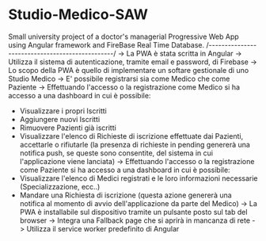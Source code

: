 # Studio-Medico-SAW
Small university project of a doctor's managerial Progressive Web App using Angular framework and FireBase Real Time Database.
/------------------------------------------------/
-> La PWA è stata scritta in Angular 
-> Utilizza il sistema di autenticazione, tramite email e password, di Firebase
-> Lo scopo della PWA è quello di implementare un softare gestionale di uno Studio Medico
-> E' possibile registrarsi sia come Medico che come Paziente
-> Effettuando l'accesso o la registrazione come Medico si ha accesso a una dashboard in cui è possibile: 
  - Visualizzare i propri Iscritti
  - Aggiungere nuovi Iscritti
  - Rimuovere Pazienti già iscritti
  - Visualizzare l'elenco di Richieste di iscrizione effettuate dai Pazienti, accettarle o rifiutarle (la presenza di richieste in pending genererà una notifica push, se queste sono consentite, del sistema in cui l'applicazione viene lanciata)
-> Effettuando l'accesso o la registrazione come Paziente si ha accesso a una dashboard in cui è possibile:
   - Visualizzare l'elenco di Medici registrati e le loro informazioni necessarie (Specializzazione, ecc..)
   - Mandare una Richiesta di iscrizione (questa azione genererà una notifica al momento di avvio dell'applicazione da parte del Medico)
-> La PWA è installabile sul dispositivo tramite un pulsante posto sul tab del browser
-> Integra una Fallback page che si aprirà in mancanza di rete
-> Utilizza il service worker predefinito di Angular 
    
